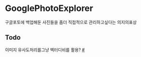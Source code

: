 # GooglePhotoExplorer

구글포토에 백업해둔 사진들을 좀더 직접적으로 관리하고싶다는 의지의표상

## Todo

이미지 유사도처리를그냥 벡터디비를 활용? [#](https://learn.microsoft.com/semantic-kernel/concepts/vector-store-connectors/out-of-the-box-connectors/sqlite-connector)
